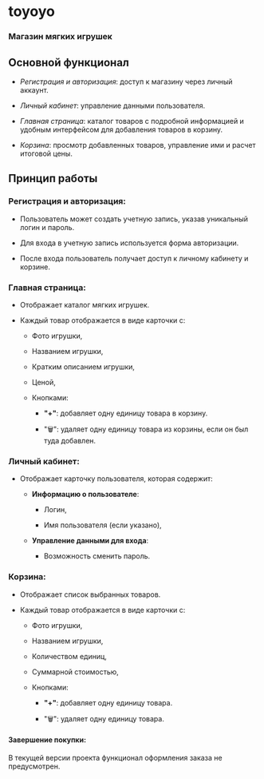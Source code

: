 # **toyoyo**  

### Магазин мягких игрушек

## **Основной функционал**

- *Регистрация и авторизация*: доступ к магазину через личный аккаунт.
  
- *Личный кабинет*: управление данными пользователя.
  
- *Главная страница*: каталог товаров с подробной информацией и удобным интерфейсом для добавления товаров в корзину.
   
- *Корзина*: просмотр добавленных товаров, управление ими и расчет итоговой цены.

## **Принцип работы**  

### **Регистрация и авторизация**:

- Пользователь может создать учетную запись, указав уникальный логин и пароль.
  
- Для входа в учетную запись используется форма авторизации.
  
- После входа пользователь получает доступ к личному кабинету и корзине.  

### **Главная страница**:

- Отображает каталог мягких игрушек.  

- Каждый товар отображается в виде карточки с:
    
  - Фото игрушки,
   
  - Названием игрушки,
   
  - Кратким описанием игрушки,
   
  - Ценой,
   
  - Кнопками:
   
    - **"+"**: добавляет одну единицу товара в корзину.
      
    - "🗑": удаляет одну единицу товара из корзины, если он был туда добавлен.  

### **Личный кабинет**:

- Отображает карточку пользователя, которая содержит:
  
  - **Информацию о пользователе**:
    
    - Логин,
     
    - Имя пользователя (если указано),
    
  - **Управление данными для входа**:
  
    - Возможность сменить пароль.

### **Корзина**:

- Отображает список выбранных товаров.
  
- Каждый товар отображается в виде карточки с:
  
  - Фото игрушки,
   
  - Названием игрушки,
   
  - Количеством единиц,
   
  - Суммарной стоимостью,
   
  - Кнопками:
   
    - **"+"**: добавляет одну единицу товара.
      
    - "🗑": удаляет одну единицу товара.

#### **Завершение покупки**:

В текущей версии проекта функционал оформления заказа не предусмотрен.
